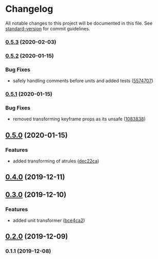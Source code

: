 # Changelog

All notable changes to this project will be documented in this file. See [standard-version](https://github.com/conventional-changelog/standard-version) for commit guidelines.

### [0.5.3](https://github.com/anikethsaha/postcss-lowercase-text/compare/v0.5.2...v0.5.3) (2020-02-03)



### [0.5.2](https://github.com/anikethsaha/postcss-lowercase-text/compare/v0.5.1...v0.5.2) (2020-01-15)


### Bug Fixes

* safely handling comments before units and added tests ([5574707](https://github.com/anikethsaha/postcss-lowercase-text/commit/5574707))



### [0.5.1](https://github.com/anikethsaha/postcss-lowercase-text/compare/v0.5.0...v0.5.1) (2020-01-15)


### Bug Fixes

* removed transforming keyframe props as its unsafe ([1083838](https://github.com/anikethsaha/postcss-lowercase-text/commit/1083838))



## [0.5.0](https://github.com/anikethsaha/postcss-lowercase-text/compare/v0.4.0...v0.5.0) (2020-01-15)


### Features

* added transforming of atrules ([dec22ca](https://github.com/anikethsaha/postcss-lowercase-text/commit/dec22ca))



## [0.4.0](https://github.com/anikethsaha/postcss-lowercase-text/compare/v0.3.0...v0.4.0) (2019-12-11)



## [0.3.0](https://github.com/anikethsaha/postcss-lowercase-text/compare/v0.2.0...v0.3.0) (2019-12-10)


### Features

* added unit transformer ([bce4ca2](https://github.com/anikethsaha/postcss-lowercase-text/commit/bce4ca2))



## [0.2.0](https://github.com/anikethsaha/postcss-lowercase-text/compare/v0.1.1...v0.2.0) (2019-12-09)



### 0.1.1 (2019-12-08)

